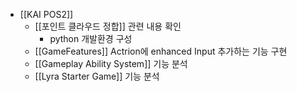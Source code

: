 - [[KAI POS2]]
	- [[포인트 클라우드 정합]] 관련 내용 확인 
		- python 개발환경 구성 
	- [[GameFeatures]] Actrion에 enhanced Input 추가하는 기능 구현 
	- [[Gameplay Ability System]] 기능 분석
	- [[Lyra Starter Game]] 기능 분석
